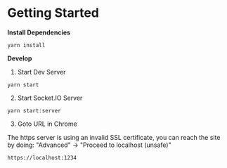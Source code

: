 # Getting Started

**Install Dependencies**
```
yarn install
```

**Develop**

1. Start Dev Server
```
yarn start
```

2. Start Socket.IO Server
```
yarn start:server
```
3. Goto URL in Chrome

The https server is using an invalid SSL certificate, you can reach the site by doing: "Advanced" -> "Proceed to localhost (unsafe)"
```
https://localhost:1234
```
